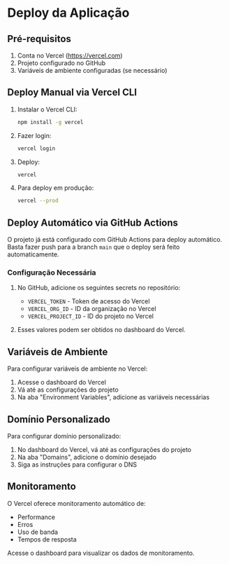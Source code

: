 # Deploy da Aplicação

## Pré-requisitos

1. Conta no Vercel (https://vercel.com)
2. Projeto configurado no GitHub
3. Variáveis de ambiente configuradas (se necessário)

## Deploy Manual via Vercel CLI

1. Instalar o Vercel CLI:
   ```bash
   npm install -g vercel
   ```

2. Fazer login:
   ```bash
   vercel login
   ```

3. Deploy:
   ```bash
   vercel
   ```

4. Para deploy em produção:
   ```bash
   vercel --prod
   ```

## Deploy Automático via GitHub Actions

O projeto já está configurado com GitHub Actions para deploy automático. 
Basta fazer push para a branch `main` que o deploy será feito automaticamente.

### Configuração Necessária

1. No GitHub, adicione os seguintes secrets no repositório:
   - `VERCEL_TOKEN` - Token de acesso do Vercel
   - `VERCEL_ORG_ID` - ID da organização no Vercel
   - `VERCEL_PROJECT_ID` - ID do projeto no Vercel

2. Esses valores podem ser obtidos no dashboard do Vercel.

## Variáveis de Ambiente

Para configurar variáveis de ambiente no Vercel:

1. Acesse o dashboard do Vercel
2. Vá até as configurações do projeto
3. Na aba "Environment Variables", adicione as variáveis necessárias

## Domínio Personalizado

Para configurar domínio personalizado:

1. No dashboard do Vercel, vá até as configurações do projeto
2. Na aba "Domains", adicione o domínio desejado
3. Siga as instruções para configurar o DNS

## Monitoramento

O Vercel oferece monitoramento automático de:
- Performance
- Erros
- Uso de banda
- Tempos de resposta

Acesse o dashboard para visualizar os dados de monitoramento.